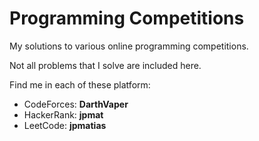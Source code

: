 # Programming Competitions

My solutions to various online programming competitions.

Not all problems that I solve are included here.

Find me in each of these platform:
* CodeForces: **DarthVaper**
* HackerRank: **jpmat**
* LeetCode: **jpmatias**